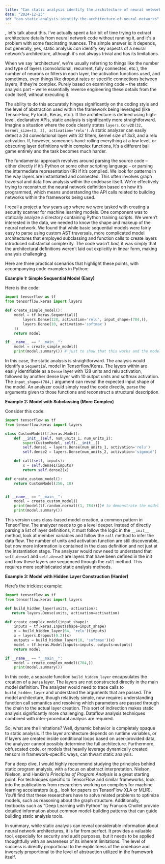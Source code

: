 ```yaml
---
title: "Can static analysis identify the architecture of neural networks?"
date: "2024-12-23"
id: "can-static-analysis-identify-the-architecture-of-neural-networks"
---
```


, let's talk about this. I’ve actually spent a fair bit of time trying to extract architecture details from neural network code without running it, and it's a problem with some fascinating nuances. The simple answer is: it depends, but generally, yes, static analysis *can* identify key aspects of a neural network’s architecture, although it's not always trivial and has its limitations.

When we say ‘architecture’, we're usually referring to things like the number and type of layers (convolutional, recurrent, fully connected, etc.), the number of neurons or filters in each layer, the activation functions used, and sometimes, even things like dropout rates or specific connections between layers, if they’re complex. Purely based on examining code – the static analysis part – we're essentially reverse engineering these details from the code itself, without executing it.

The ability to do this accurately hinges significantly on the coding style and the level of abstraction used within the framework being leveraged (like TensorFlow, PyTorch, Keras, etc.). If the architecture is defined using high-level, declarative APIs, static analysis is significantly more straightforward. Imagine a situation where the code clearly states `layers.Conv2D(32, kernel_size=(3, 3), activation='relu')`. A static analyzer can easily detect a 2d convolutional layer with 32 filters, kernel size of 3x3, and a relu activation. If, however, someone’s hand-rolling everything at a low level, or obscuring layer definitions within complex functions, it's a different ball game entirely and the task becomes much harder.

The fundamental approach revolves around parsing the source code – either directly if it’s Python or some other scripting language – or parsing the intermediate representation (IR) if it’s compiled. We look for patterns in the way layers are instantiated and connected. This often involves graph traversal and data flow analysis within the codebase itself. We're effectively trying to reconstruct the neural network definition based on how it’s programmed, which means understanding the API calls related to building networks within the frameworks being used.

I recall a project a few years ago where we were tasked with creating a security scanner for machine learning models. One component was to statically analyze a directory containing Python training scripts. We weren’t interested in the data, we needed to know the shape and makeup of the neural network. We found that while basic sequential models were fairly easy to parse using custom AST traversals, more complicated model architectures that employed subclassing and function calls to create layers introduced substantial complexity. The code wasn’t *bad,* it was simply that the architectural definitions weren’t laid out explicitly in linear form, making analysis challenging.

Here are three practical scenarios that highlight these points, with accompanying code examples in Python:

**Example 1: Simple Sequential Model (Easy)**

Here is the code:
```python
import tensorflow as tf
from tensorflow.keras import layers

def create_simple_model():
    model = tf.keras.Sequential([
        layers.Dense(128, activation='relu', input_shape=(784,)),
        layers.Dense(10, activation='softmax')
    ])
    return model

if __name__ == "__main__":
    model = create_simple_model()
    print(model.summary()) # just to show that this works and the model is buildable
```

In this case, the static analysis is straightforward. The analysis would identify a `Sequential` model in Tensorflow/Keras. The layers within are easily identifiable as a `Dense` layer with 128 units and relu activation, followed by another dense layer with 10 output units and softmax activation. The `input_shape=(784,)` argument can reveal the expected input shape of the model. An analyzer could simply read the code directly, parse the arguments given to those functions and reconstruct a structural description.

**Example 2: Model with Subclassing (More Complex)**

Consider this code:
```python
import tensorflow as tf
from tensorflow.keras import layers

class CustomModel(tf.keras.Model):
    def __init__(self, num_units_1, num_units_2):
        super(CustomModel, self).__init__()
        self.dense1 = layers.Dense(num_units_1, activation='relu')
        self.dense2 = layers.Dense(num_units_2, activation='sigmoid')

    def call(self, inputs):
        x = self.dense1(inputs)
        return self.dense2(x)

def create_custom_model():
    return CustomModel(256, 10)


if __name__ == "__main__":
    model = create_custom_model()
    print(model(tf.random.normal((1, 784))))# to demonstrate the model works, no real data here.
    print(model.summary())
```

This version uses class-based model creation, a common pattern in TensorFlow. The analyzer needs to go a level deeper. Instead of directly parsing a list of layer definitions, it must follow the logic in the `__init__` method, look at member variables and follow the `call` method to infer the data flow. The number of units and activation function are still discoverable, but now more information is contained in the class definition and not just at the instantiation stage. The analyzer would now need to understand that `self.dense1` and `self.dense2` are layers that have been defined in the init and how these layers are sequenced through the `call` method. This requires more sophisticated static analysis methods.

**Example 3: Model with Hidden Layer Construction (Harder)**

Here’s the trickiest example:
```python
import tensorflow as tf
from tensorflow.keras import layers

def build_hidden_layer(units, activation):
   return layers.Dense(units, activation=activation)

def create_complex_model(input_shape):
    inputs = tf.keras.Input(shape=input_shape)
    x = build_hidden_layer(64, 'relu')(inputs)
    x = layers.Dropout(0.2)(x)
    outputs = build_hidden_layer(10, 'softmax')(x)
    model = tf.keras.Model(inputs=inputs, outputs=outputs)
    return model

if __name__ == "__main__":
    model = create_complex_model((784,))
    print(model.summary())
```

In this code, a separate function `build_hidden_layer` encapsulates the creation of a `Dense` layer. The layers are not constructed directly in the main model definition. The analyzer would need to trace calls to `build_hidden_layer` and understand the arguments that are passed. The model architecture, though relatively simple, now requires understanding function call semantics and resolving which parameters are passed through the chain to the actual layer creation. This sort of indirection makes static analysis significantly more challenging. Dataflow analysis techniques combined with inter-procedural analysis are required.

So, what are the limitations? Well, dynamic behavior is completely opaque to static analysis. If the layer architecture depends on runtime variables, or if layers are created inside conditional loops based on user-provided data, the analyzer cannot possibly determine the full architecture. Furthermore, obfuscated code, or models that heavily leverage dynamically created tensors in framework-specific ways, can thwart static analysis.

For a deep dive, I would highly recommend studying the principles behind static program analysis, with a focus on abstract interpretation. Nielson, Nielson, and Hankin's *Principles of Program Analysis* is a great starting point. For techniques specific to TensorFlow and similar frameworks, look into the publications from researchers working on compilers for machine learning accelerators (e.g., look for papers on TensorFlow XLA or MLIR). You’ll find that these researchers have to solve related problems to optimize models, such as reasoning about the graph structure. Additionally, textbooks such as "Deep Learning with Python" by François Chollet provide detailed information about common model-building patterns that can guide building static analysis tools.

In summary, while static analysis can reveal considerable information about neural network architectures, it is far from perfect. It provides a valuable tool, especially for security and audit purposes, but it needs to be applied thoughtfully with an awareness of its inherent limitations. The level of success is directly proportional to the explicitness of the codebase and inversely proportional to the level of abstraction utilized in the framework itself.
